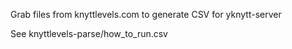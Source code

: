 Grab files from knyttlevels.com to generate CSV for yknytt-server

See knyttlevels-parse/how_to_run.csv